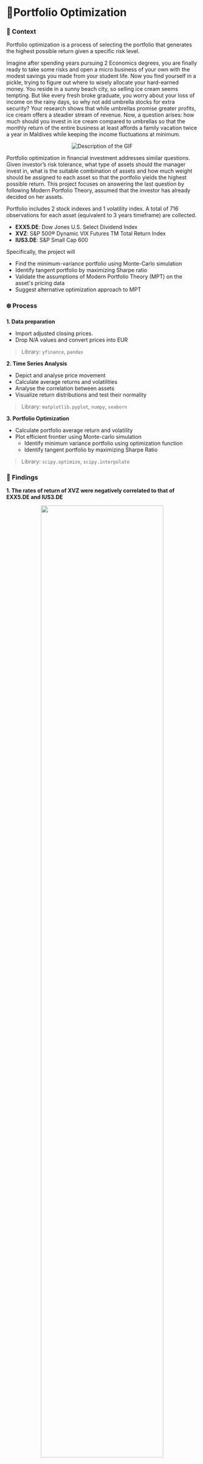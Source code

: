 # 🧬Portfolio Optimization

### 🍧 Context
Portfolio optimization is a process of selecting the portfolio that generates the highest possible return given a specific risk level.

Imagine after spending years pursuing 2 Economics degrees, you are finally ready to take some risks and open a micro business of your own with the modest savings you made from your student life. Now you find yourself in a pickle, trying to figure out where to wisely allocate your hard-earned money. You reside in a sunny beach city, so selling ice cream seems tempting. But like every fresh broke graduate, you worry about your loss of income on the rainy days, so why not add umbrella stocks for extra security? Your research shows that while umbrellas promise greater profits, ice cream offers a steadier stream of revenue. Now, a question arises: how much should you invest in ice cream compared to umbrellas so that the monthly return of the entire business at least affords a family vacation twice a year in Maldives while keeping the income fluctuations at minimum.

<p align="center">
  <img src="https://github.com/minhanhvu/portfolio-optimization/assets/87383756/0a46de22-8eb4-43d4-87c2-409155df6492" alt="Description of the GIF">
</p>

Portfolio optimization in financial investment addresses similar questions. Given investor’s risk tolerance, what type of assets should the manager invest in, what is the suitable combination of assets and how much weight should be assigned to each asset so that the portfolio yields the highest possible return. This project focuses on answering the last question by following Modern Portfolio Theory, assumed that the investor has already decided on her assets.

Portfolio includes 2 stock indexes and 1 volatility index. A total of 716 observations for each asset (equivalent to 3 years timeframe) are collected.
- __EXX5.DE__: Dow Jones U.S. Select Dividend Index
- __XVZ__: S&P 500® Dynamic VIX Futures TM Total Return Index
- __IUS3.DE__: S&P Small Cap 600

Specifically, the project will
- Find the minimum-variance portfolio using Monte-Carlo simulation
- Identify tangent portfolio by maximizing Sharpe ratio 
- Validate the assumptions of Modern Portfolio Theory (MPT) on the asset's pricing data
- Suggest alternative optimization approach to MPT

### ❄️ Process
__1. Data preparation__
* Import adjusted closing prices.
* Drop N/A values and convert prices into EUR 
> Library: `yfinance`, `pandas`


__2. Time Series Analysis__
* Depict and analyse price movement
* Calculate average returns and volatilities
* Analyse the correlation between assets
* Visualize return distributions and test their normality
> Library: `matplotlib.pyplot`, `numpy`, `seaborn`


__3. Portfolio Optimization__ 
- Calculate portfolio average return and volatility
- Plot efficient frontier using Monte-carlo simulation
    - Identify minimum variance portfolio using optimization function
    - Identify tangent portfolio by maximizing Sharpe Ratio
> Library: `scipy.optimize`, `scipy.interpolate`
### 👻 Findings
__1. The rates of return of XVZ were negatively correlated to that of EXX5.DE and IUS3.DE__

<p align="center">
<img src="https://github.com/minhanhvu/portfolio-optimization/assets/87383756/121ed7bd-8a74-4d8b-bdb7-a9cbc4d28a5a" width=80% height=80%>
</p>

This is well-explained by the opposite reactions to market uncertainty of the underlying volatility index and stock index. Amid the world economic shutdown, the CBOE Volatility Index rose sharply in March 2020, reflecting the burgeoning demand for options to hedge risk, as opposed to the fall of Down Joins and S&P index, manifested investors’ pessimistic view in future economy.

__2. The efficient market hypothesis did not hold for the examined period__

The efficient market hypothesis (B. Malkiel, 2003) states that in a competitive market, stock prices follow a random walk. In other words, the price changes in one period will be independent of changes in the next. Autocorrelations of returns at all lags are zero.
However, the coefficients of the first lagged price-change (∆_(t-1)) on current price change (∆_t) were found significant at 95% for all three assets, after netting out the effect of other lagged changes and past residuals. Hence, the null hypothesis of zero-correlation between the current price and past prices is rejected. Therefore, we conclude that the efficient market hypothesis did not hold for the examined period. _Test details can be checked at the ARIMA model session in the Jupyter file_

__3. The minimum-variance portfolio__

<p align="center">
<img src="https://github.com/minhanhvu/portfolio-optimization/assets/87383756/eddcd647-28bc-4305-bf5c-7794cff4a5a1" width=80% height=80%>
</p>

The efficient frontier is the set of optimal portfolios that offer the highest expected return for a defined level of risk or the lowest risk for a given level of expected return. The minimum variance portfolio comprises 60.3% EXX5.DE, 11.5% IUS3.DE, and 28.3% XVZ, with an expected return of 11.2% and 17.7% volatility

__4. The tangent portfolio__

<p align="center">
<img src="https://github.com/minhanhvu/portfolio-optimization/assets/87383756/08a972e0-ef1a-477c-bb73-1341164826d5" width=80% height=80%>
</p>

Incorporating risk-free asset in the investment, the tangent portfolio is a portfolio that maximizes the excess return per risk unit, which is also referred to as the Sharpe ratio
The tangent portfolio is identified by using the yield of US 3-month T-bill as risk-free rate 0.05%, comprising of 0% EXX5.DE, 60% IUS3.DE and 40% XVZ, with an expected return of 15.4% and 20.2% volatility

**Bits of discussion**
The Mean-variance portfolio theory implies fixed and predictable returns and volatility of element assets. It also assumes a stable correlation between assets return, and also the normal distribution of return rates. In this case, I found the violations of these assumptions in our assets. 

1. Rates of returns are not normally distributed 
2. Correlation between asset returns can vary through time 
3. Average return and volatility of elements assets are not constant over time

Hence, it's recommended to find an alternative approach that does not require a specific distribution function (Roy's Safety-First Criterion)

### 💡Key learnings
The concept of diversification and Monte-Carlo methods are incredibly useful in business forecast activities. Take the ice cream business above as an example. Diversification brings to our attention the impact of product sales correlation on our revenue when we were to add a new product to our menu. Meanwhile, Monte-Carlo simulation is a great technique to understand possible outcomes given there are random factors in our model. 

This is undoubtedly one of the most challenging projects that I have done, concerning the tremendous time to grasp the idea of Portfolio Theory and learn optimization tools in Python's `scipy` library, but thank God, I made it.


- **Statistics**: Gaussian distribution, correlations, stationary property testing
- **Modeling**: ARIMA predictive model for time series data
- **Optimization**: Mean-variance technique using Monte-Carlo simulation
  
Programing language: Python
- **Data visualization** with `matplotlib`,`seaborn`
- **Data cleaning** and analysis with `pandas`,`numpy`, 
- **Modelling** with `scipy`

### Reference & Appreciation
* Hilpisch, Yves. (2018): Python for Finance, 2nd ed., O'Reilly Media
* Big thanks to my friend Ilham Salahov for giving me feedback on this project 💗
